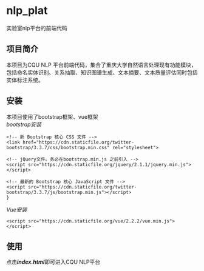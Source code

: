 # nlp_plat
实验室nlp平台的前端代码
## 项目简介
本项目为CQU NLP 平台前端代码，集合了重庆大学自然语言处理现有功能模块，包括命名实体识别、关系抽取、知识图谱生成、文本摘要、文本质量评估同时包括实体标注系统。
## 安装
本项目使用了bootstrap框架、vue框架    
*bootstrap安装*  
```
<!-- 新 Bootstrap 核心 CSS 文件 -->
<link href="https://cdn.staticfile.org/twitter-bootstrap/3.3.7/css/bootstrap.min.css" rel="stylesheet">
 
<!-- jQuery文件。务必在bootstrap.min.js 之前引入 -->
<script src="https://cdn.staticfile.org/jquery/2.1.1/jquery.min.js"></script>
 
<!-- 最新的 Bootstrap 核心 JavaScript 文件 -->
<script src="https://cdn.staticfile.org/twitter-bootstrap/3.3.7/js/bootstrap.min.js"></script>
}
``` 
*Vue安装*  
```
<script src="https://cdn.staticfile.org/vue/2.2.2/vue.min.js"></script>
```
## 使用
点击***index.html***即可进入CQU NLP平台
